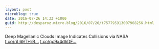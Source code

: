 ```yaml
---
layout: post
microblog: true
date: 2016-07-26 14:33 +1000
guid: http://desparoz.micro.blog/2016/07/26/t757795913007968256.html
---
```

Deep Magellanic Clouds Image Indicates Collisions  via NASA [t.co/riL69THrB...](https://t.co/riL69THrB6) [t.co/qc9x4dhDF...](https://t.co/qc9x4dhDF0)
